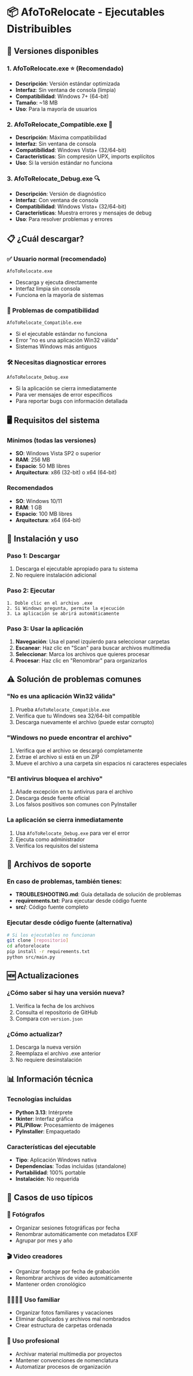 # 📦 AfoToRelocate - Ejecutables Distribuibles

## 🚀 Versiones disponibles

### 1. AfoToRelocate.exe ⭐ (Recomendado)
- **Descripción**: Versión estándar optimizada
- **Interfaz**: Sin ventana de consola (limpia)
- **Compatibilidad**: Windows 7+ (64-bit)
- **Tamaño**: ~18 MB
- **Uso**: Para la mayoría de usuarios

### 2. AfoToRelocate_Compatible.exe 🔧
- **Descripción**: Máxima compatibilidad
- **Interfaz**: Sin ventana de consola
- **Compatibilidad**: Windows Vista+ (32/64-bit)
- **Características**: Sin compresión UPX, imports explícitos
- **Uso**: Si la versión estándar no funciona

### 3. AfoToRelocate_Debug.exe 🔍
- **Descripción**: Versión de diagnóstico
- **Interfaz**: Con ventana de consola
- **Compatibilidad**: Windows Vista+ (32/64-bit)
- **Características**: Muestra errores y mensajes de debug
- **Uso**: Para resolver problemas y errores

## 📋 ¿Cuál descargar?

### ✅ Usuario normal (recomendado)
```
AfoToRelocate.exe
```
- Descarga y ejecuta directamente
- Interfaz limpia sin consola
- Funciona en la mayoría de sistemas

### 🔧 Problemas de compatibilidad
```
AfoToRelocate_Compatible.exe
```
- Si el ejecutable estándar no funciona
- Error "no es una aplicación Win32 válida"
- Sistemas Windows más antiguos

### 🛠️ Necesitas diagnosticar errores
```
AfoToRelocate_Debug.exe
```
- Si la aplicación se cierra inmediatamente
- Para ver mensajes de error específicos
- Para reportar bugs con información detallada

## 🖥️ Requisitos del sistema

### Mínimos (todas las versiones)
- **SO**: Windows Vista SP2 o superior
- **RAM**: 256 MB
- **Espacio**: 50 MB libres
- **Arquitectura**: x86 (32-bit) o x64 (64-bit)

### Recomendados
- **SO**: Windows 10/11
- **RAM**: 1 GB
- **Espacio**: 100 MB libres
- **Arquitectura**: x64 (64-bit)

## 🔧 Instalación y uso

### Paso 1: Descargar
1. Descarga el ejecutable apropiado para tu sistema
2. No requiere instalación adicional

### Paso 2: Ejecutar
```
1. Doble clic en el archivo .exe
2. Si Windows pregunta, permite la ejecución
3. La aplicación se abrirá automáticamente
```

### Paso 3: Usar la aplicación
1. **Navegación**: Usa el panel izquierdo para seleccionar carpetas
2. **Escanear**: Haz clic en "Scan" para buscar archivos multimedia
3. **Seleccionar**: Marca los archivos que quieres procesar
4. **Procesar**: Haz clic en "Renombrar" para organizarlos

## ⚠️ Solución de problemas comunes

### "No es una aplicación Win32 válida"
1. Prueba `AfoToRelocate_Compatible.exe`
2. Verifica que tu Windows sea 32/64-bit compatible
3. Descarga nuevamente el archivo (puede estar corrupto)

### "Windows no puede encontrar el archivo"
1. Verifica que el archivo se descargó completamente
2. Extrae el archivo si está en un ZIP
3. Mueve el archivo a una carpeta sin espacios ni caracteres especiales

### "El antivirus bloquea el archivo"
1. Añade excepción en tu antivirus para el archivo
2. Descarga desde fuente oficial
3. Los falsos positivos son comunes con PyInstaller

### La aplicación se cierra inmediatamente
1. Usa `AfoToRelocate_Debug.exe` para ver el error
2. Ejecuta como administrador
3. Verifica los requisitos del sistema

## 📁 Archivos de soporte

### En caso de problemas, también tienes:
- **TROUBLESHOOTING.md**: Guía detallada de solución de problemas
- **requirements.txt**: Para ejecutar desde código fuente
- **src/**: Código fuente completo

### Ejecutar desde código fuente (alternativa)
```bash
# Si los ejecutables no funcionan
git clone [repositorio]
cd afotorelocate
pip install -r requirements.txt
python src/main.py
```

## 🆕 Actualizaciones

### ¿Cómo saber si hay una versión nueva?
1. Verifica la fecha de los archivos
2. Consulta el repositorio de GitHub
3. Compara con `version.json`

### ¿Cómo actualizar?
1. Descarga la nueva versión
2. Reemplaza el archivo .exe anterior
3. No requiere desinstalación

## 📊 Información técnica

### Tecnologías incluidas
- **Python 3.13**: Intérprete
- **tkinter**: Interfaz gráfica
- **PIL/Pillow**: Procesamiento de imágenes
- **PyInstaller**: Empaquetado

### Características del ejecutable
- **Tipo**: Aplicación Windows nativa
- **Dependencias**: Todas incluidas (standalone)
- **Portabilidad**: 100% portable
- **Instalación**: No requerida

## 🎯 Casos de uso típicos

### 📸 Fotógrafos
- Organizar sesiones fotográficas por fecha
- Renombrar automáticamente con metadatos EXIF
- Agrupar por mes y año

### 🎬 Video creadores
- Organizar footage por fecha de grabación
- Renombrar archivos de video automáticamente
- Mantener orden cronológico

### 👨‍👩‍👧‍👦 Uso familiar
- Organizar fotos familiares y vacaciones
- Eliminar duplicados y archivos mal nombrados
- Crear estructura de carpetas ordenada

### 💼 Uso profesional
- Archivar material multimedia por proyectos
- Mantener convenciones de nomenclatura
- Automatizar procesos de organización

